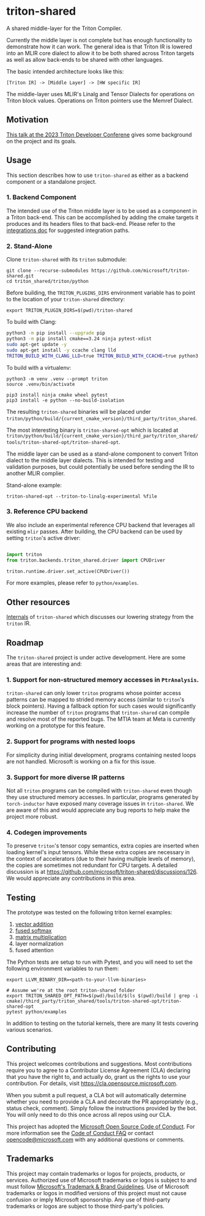 # triton-shared

A shared middle-layer for the Triton Compiler.

Currently the middle layer is not complete but has enough functionality to demonstrate how it can work. The general idea is that Triton IR is lowered into an MLIR core dialect to allow it to be both shared across Triton targets as well as allow back-ends to be shared with other languages.

The basic intended architecture looks like this:

```
[Triton IR] -> [Middle Layer] -> [HW specific IR]
```

The middle-layer uses MLIR's Linalg and Tensor Dialects for operations on Triton block values. Operations on Triton pointers use the Memref Dialect.

## Motivation

[This talk at the 2023 Triton Developer Conferene](https://www.youtube.com/watch?v=y2V3ucS1pfQ) gives some background on the project and its goals.

## Usage

This section describes how to use `triton-shared` as either as a backend component or a standalone project.

### 1. Backend Component

The intended use of the Triton middle layer is to be used as a component in a Triton back-end. This can be accomplished by adding the cmake targets it produces and its headers files to that back-end. Please refer to the [integrations doc](INTEGRATIONS.md) for suggested integration paths.

### 2. Stand-Alone

Clone `triton-shared` with its `triton` submodule:

```
git clone --recurse-submodules https://github.com/microsoft/triton-shared.git
cd triton_shared/triton/python
```

Before building, the `TRITON_PLUGINS_DIRS` environment variable has to point to the location of your `triton-shared` directory:

```
export TRITON_PLUGIN_DIRS=$(pwd)/triton-shared
```

To build with Clang:

```sh
python3 -m pip install --upgrade pip
python3 -m pip install cmake==3.24 ninja pytest-xdist
sudo apt-get update -y
sudo apt-get install -y ccache clang lld
TRITON_BUILD_WITH_CLANG_LLD=true TRITON_BUILD_WITH_CCACHE=true python3 -m pip install --no-build-isolation -vvv '.[tests]'
```

To build with a virtualenv:

```
python3 -m venv .venv --prompt triton
source .venv/bin/activate

pip3 install ninja cmake wheel pytest
pip3 install -e python --no-build-isolation
```

The resulting `triton-shared` binaries will be placed under `triton/python/build/{current_cmake_version}/third_party/triton_shared`.

The most interesting binary is `triton-shared-opt` which is located at `triton/python/build/{current_cmake_version}/third_party/triton_shared/tools/triton-shared-opt/triton-shared-opt`.

The middle layer can be used as a stand-alone component to convert Triton dialect to the middle layer dialects. This is intended for testing and validation purposes, but could potentially be used before sending the IR to another MLIR complier.

Stand-alone example:

```
triton-shared-opt --triton-to-linalg-experimental %file
```

### 3. Reference CPU backend

We also include an experimental reference CPU backend that leverages all existing `mlir` passes. After building, the CPU backend can be used by setting `triton`'s active driver:

```python

import triton
from triton.backends.triton_shared.driver import CPUDriver

triton.runtime.driver.set_active(CPUDriver())
```

For more examples, please refer to `python/examples`.

## Other resources

[Internals](INTERNALS.md) of `triton-shared` which discusses our lowering strategy from the `triton` IR.

## Roadmap

The `triton-shared` project is under active development. Here are some areas that are interesting and:

### 1. Support for non-structured memory accesses in `PtrAnalysis`.

`triton-shared` can only lower `triton` programs whose pointer access patterns can be mapped to strided memory access (similar to `triton`'s block pointers). Having a fallback option for such cases would significantly increase the number of `triton` programs that `triton-shared` can compile and resolve most of the reported bugs. The MTIA team at Meta is currently working on a prototype for this feature.

### 2. Support for programs with nested loops

For simplicity during initial development, programs containing nested loops are not handled. Microsoft is working on a fix for this issue.

### 3. Support for more diverse IR patterns

Not all `triton` programs can be compiled with `triton-shared` even though they use structured memory accesses. In particular, programs generated by `torch-inductor` have exposed many coverage issues in `triton-shared`. We are aware of this and would appreciate any bug reports to help make the project more robust.

### 4. Codegen improvements

To preserve `triton`'s tensor copy semantics, extra copies are inserted when loading kernel's input tensors. While these extra copies are necessary in the context of accelerators (due to their having multiple levels of memory), the copies are sometimes not redundant for CPU targets. A detailed discussion is at https://github.com/microsoft/triton-shared/discussions/126. We would appreciate any contributions in this area.

## Testing

The prototype was tested on the following triton kernel examples:

1. [vector addition](./python/examples/test_vec_add.py)
2. [fused softmax](./python/examples/test_softmax.py)
3. [matrix multiplication](./python/examples/test_matmul.py)
4. layer normalization
5. fused attention

The Python tests are setup to run with Pytest, and you will need to set the following environment variables to run them:

```
export LLVM_BINARY_DIR=<path-to-your-llvm-binaries>

# Assume we're at the root triton-shared folder
export TRITON_SHARED_OPT_PATH=$(pwd)/build/$(ls $(pwd)/build | grep -i cmake)/third_party/triton_shared/tools/triton-shared-opt/triton-shared-opt
pytest python/examples
```

In addition to testing on the tutorial kernels, there are many lit tests covering various scenarios.


## Contributing

This project welcomes contributions and suggestions.  Most contributions require you to agree to a
Contributor License Agreement (CLA) declaring that you have the right to, and actually do, grant us
the rights to use your contribution. For details, visit https://cla.opensource.microsoft.com.

When you submit a pull request, a CLA bot will automatically determine whether you need to provide
a CLA and decorate the PR appropriately (e.g., status check, comment). Simply follow the instructions
provided by the bot. You will only need to do this once across all repos using our CLA.

This project has adopted the [Microsoft Open Source Code of Conduct](https://opensource.microsoft.com/codeofconduct/).
For more information see the [Code of Conduct FAQ](https://opensource.microsoft.com/codeofconduct/faq/) or
contact [opencode@microsoft.com](mailto:opencode@microsoft.com) with any additional questions or comments.

## Trademarks

This project may contain trademarks or logos for projects, products, or services. Authorized use of Microsoft
trademarks or logos is subject to and must follow
[Microsoft's Trademark & Brand Guidelines](https://www.microsoft.com/en-us/legal/intellectualproperty/trademarks/usage/general).
Use of Microsoft trademarks or logos in modified versions of this project must not cause confusion or imply Microsoft sponsorship.
Any use of third-party trademarks or logos are subject to those third-party's policies.

